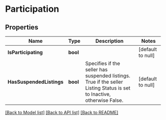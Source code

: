 # Participation

## Properties
Name | Type | Description | Notes
------------ | ------------- | ------------- | -------------
**IsParticipating** | **bool** |  | [default to null]
**HasSuspendedListings** | **bool** | Specifies if the seller has suspended listings. True if the seller Listing Status is set to Inactive, otherwise False. | [default to null]

[[Back to Model list]](../README.md#documentation-for-models) [[Back to API list]](../README.md#documentation-for-api-endpoints) [[Back to README]](../README.md)

